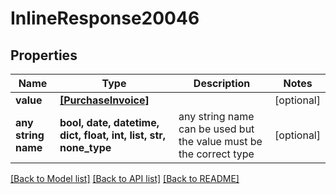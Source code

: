 # InlineResponse20046


## Properties
Name | Type | Description | Notes
------------ | ------------- | ------------- | -------------
**value** | [**[PurchaseInvoice]**](PurchaseInvoice.md) |  | [optional] 
**any string name** | **bool, date, datetime, dict, float, int, list, str, none_type** | any string name can be used but the value must be the correct type | [optional]

[[Back to Model list]](../README.md#documentation-for-models) [[Back to API list]](../README.md#documentation-for-api-endpoints) [[Back to README]](../README.md)


